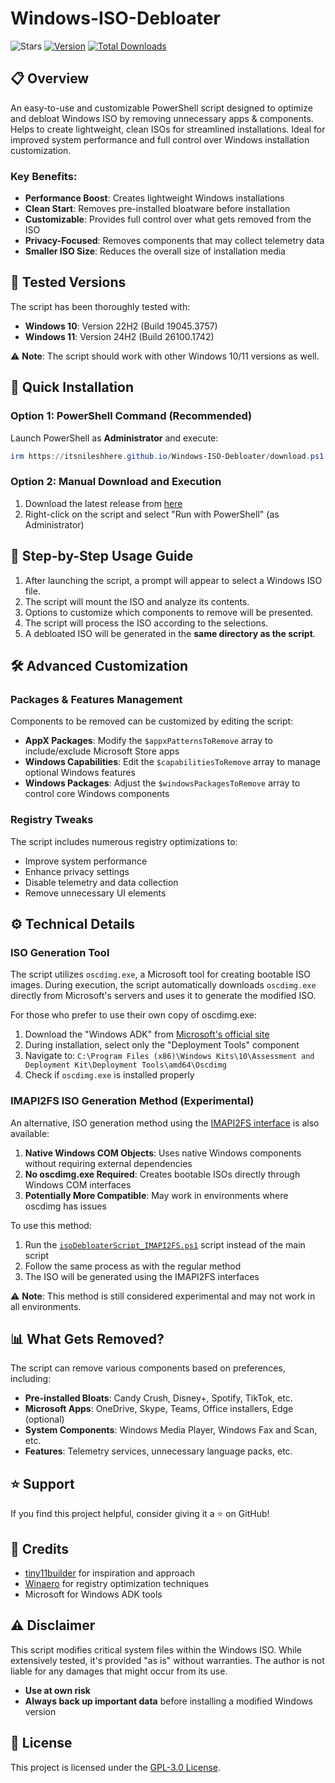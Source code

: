 # Windows-ISO-Debloater

![Stars](https://img.shields.io/github/stars/itsNileshHere/Windows-ISO-Debloater?style=for-the-badge)
[![Version](https://img.shields.io/github/v/release/itsNileshHere/Windows-ISO-Debloater?color=%230567ff&label=Latest%20Release&style=for-the-badge)](https://github.com/itsNileshHere/Windows-ISO-Debloater/releases/latest)
[![Total Downloads](https://img.shields.io/github/downloads/itsNileshHere/Windows-ISO-Debloater/total?label=Total%20Downloads&style=for-the-badge)](https://github.com/itsNileshHere/Windows-ISO-Debloater/releases/latest)

## 📋 Overview

An easy-to-use and customizable PowerShell script designed to optimize and debloat Windows ISO by removing unnecessary apps & components. Helps to create lightweight, clean ISOs for streamlined installations. Ideal for improved system performance and full control over Windows installation customization.

### Key Benefits:
- **Performance Boost**: Creates lightweight Windows installations
- **Clean Start**: Removes pre-installed bloatware before installation
- **Customizable**: Provides full control over what gets removed from the ISO
- **Privacy-Focused**: Removes components that may collect telemetry data
- **Smaller ISO Size**: Reduces the overall size of installation media

## 🧪 Tested Versions

The script has been thoroughly tested with:

- **Windows 10**: Version 22H2 (Build 19045.3757)
- **Windows 11**: Version 24H2 (Build 26100.1742)

⚠️ **Note**: The script should work with other Windows 10/11 versions as well.

## 🚀 Quick Installation

### Option 1: PowerShell Command (Recommended)

Launch PowerShell as **Administrator** and execute:

```powershell
irm https://itsnileshhere.github.io/Windows-ISO-Debloater/download.ps1 | iex
```

### Option 2: Manual Download and Execution

1. Download the latest release from [here](https://github.com/itsNileshHere/Windows-ISO-Debloater/releases/latest)
3. Right-click on the script and select "Run with PowerShell" (as Administrator)

## 📝 Step-by-Step Usage Guide

1. After launching the script, a prompt will appear to select a Windows ISO file.
2. The script will mount the ISO and analyze its contents.
3. Options to customize which components to remove will be presented.
4. The script will process the ISO according to the selections.
5. A debloated ISO will be generated in the **same directory as the script**.

## 🛠️ Advanced Customization

### Packages & Features Management

Components to be removed can be customized by editing the script:

- **AppX Packages**: Modify the `$appxPatternsToRemove` array to include/exclude Microsoft Store apps
- **Windows Capabilities**: Edit the `$capabilitiesToRemove` array to manage optional Windows features
- **Windows Packages**: Adjust the `$windowsPackagesToRemove` array to control core Windows components

### Registry Tweaks

The script includes numerous registry optimizations to:
- Improve system performance
- Enhance privacy settings
- Disable telemetry and data collection
- Remove unnecessary UI elements

## ⚙️ Technical Details

### ISO Generation Tool

The script utilizes `oscdimg.exe`, a Microsoft tool for creating bootable ISO images. During execution, the script automatically downloads `oscdimg.exe` directly from Microsoft's servers and uses it to generate the modified ISO.

For those who prefer to use their own copy of oscdimg.exe:

1. Download the "Windows ADK" from [Microsoft's official site](https://learn.microsoft.com/en-us/windows-hardware/get-started/adk-install)
2. During installation, select only the "Deployment Tools" component
3. Navigate to: `C:\Program Files (x86)\Windows Kits\10\Assessment and Deployment Kit\Deployment Tools\amd64\Oscdimg`
4. Check if `oscdimg.exe` is installed properly

### IMAPI2FS ISO Generation Method (Experimental)

An alternative, ISO generation method using the [IMAPI2FS interface](https://learn.microsoft.com/en-us/windows/win32/api/_imapi/) is also available:

1. **Native Windows COM Objects**: Uses native Windows components without requiring external dependencies
2. **No oscdimg.exe Required**: Creates bootable ISOs directly through Windows COM interfaces
3. **Potentially More Compatible**: May work in environments where oscdimg has issues

To use this method:
1. Run the [`isoDebloaterScript_IMAPI2FS.ps1`](https://github.com/itsNileshHere/Windows-ISO-Debloater/blob/main/isoDebloaterScript_IMAPI2FS.ps1) script instead of the main script
2. Follow the same process as with the regular method
3. The ISO will be generated using the IMAPI2FS interfaces

⚠️ **Note**: This method is still considered experimental and may not work in all environments.

## 📊 What Gets Removed?

The script can remove various components based on preferences, including:

- **Pre-installed Bloats**: Candy Crush, Disney+, Spotify, TikTok, etc.
- **Microsoft Apps**: OneDrive, Skype, Teams, Office installers, Edge (optional)
- **System Components**: Windows Media Player, Windows Fax and Scan, etc.
- **Features**: Telemetry services, unnecessary language packs, etc.

## ⭐ Support

If you find this project helpful, consider giving it a ⭐ on GitHub!

## 🌟 Credits

- [tiny11builder](https://github.com/ntdevlabs/tiny11builder) for inspiration and approach
- [Winaero](https://winaero.com/) for registry optimization techniques
- Microsoft for Windows ADK tools

## ⚠️ Disclaimer

This script modifies critical system files within the Windows ISO. While extensively tested, it's provided "as is" without warranties. The author is not liable for any damages that might occur from its use.

- **Use at own risk**
- **Always back up important data** before installing a modified Windows version

## 📜 License

This project is licensed under the [GPL-3.0 License](https://github.com/itsNileshHere/Windows-ISO-Debloater/blob/main/LICENSE).
